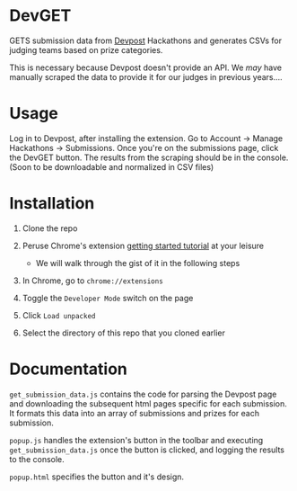 # DevGET

GETS submission data from [Devpost](https://devpost.com) Hackathons and generates CSVs for judging teams based on prize categories.

This is necessary because Devpost doesn't provide an API. We _may_ have manually
scraped the data to provide it for our judges in previous years....

# Usage

Log in to Devpost, after installing the extension. Go to Account -> Manage Hackathons -> Submissions. Once you're on the submissions page, click the DevGET button. The results from the scraping should be in the console. (Soon to be downloadable and normalized in CSV files)

# Installation

1. Clone the repo

2. Peruse Chrome's extension [getting started tutorial](https://developer.chrome.com/extensions/getstarted) at your leisure
   * We will walk through the gist of it in the following steps

3. In Chrome, go to `chrome://extensions`

4. Toggle the `Developer Mode` switch on the page

5. Click `Load unpacked`

6. Select the directory of this repo that you cloned earlier

# Documentation

`get_submission_data.js` contains the code for parsing the Devpost page and
downloading the subsequent html pages specific for each submission. It formats
this data into an array of submissions and prizes for each submission.

`popup.js` handles the extension's button in the toolbar and executing
`get_submission_data.js` once the button is clicked, and logging the results to the
console.

`popup.html` specifies the button and it's design.
